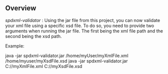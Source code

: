 ## Overview

*spdxml-validator* : Using the jar file from this project, you can now validate your xml file using a specific xsd file.
To do so, you need to provide two arguments when running the jar file. The first being the xml file path and the second being the xsd path.

Example: 

java -jar spdxml-validator.jar /home/myUser/myXmlFile.xml /home/myuser/myXsdFile.xsd
java -jar spdxml-validator.jar C://myXmlFile.xml C://myXsdFile.xsd

